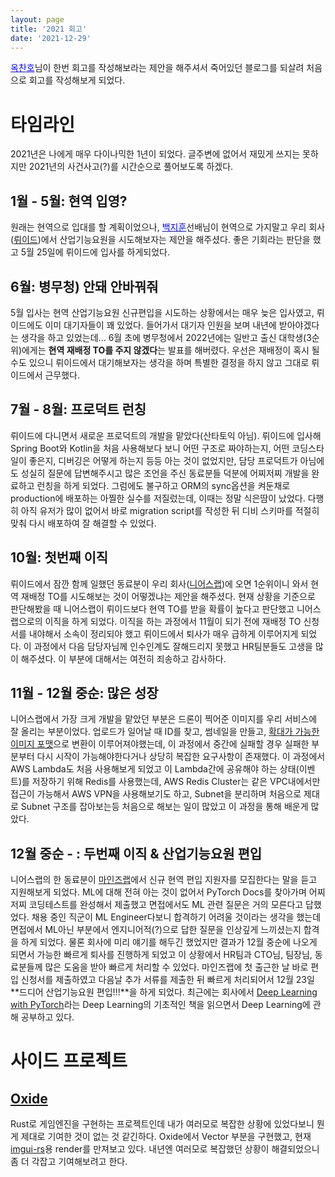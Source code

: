 ```yaml
---
layout: page
title: '2021 회고'
date: '2021-12-29'
---
```


<a href="https://github.com/utilForever" style="color: blue">옥찬호</a>님이 한번 회고를 작성해보라는 제안을 해주셔서 죽어있던 블로그를 되살려 처음으로 회고를 작성해보게 되었다.

# 타임라인

2021년은 나에게 매우 다이나믹한 1년이 되었다.
글주변에 없어서 재밌게 쓰지는 못하지만 2021년의 사건사고(?)를 시간순으로 풀어보도록 하겠다.

## 1월 - 5월: 현역 입영?

원래는 현역으로 입대를 할 계획이었으나, <a href="https://github.com/bjh970913" style="color: blue">백지훈</a>선배님이 현역으로 가지말고 우리 회사([뤼이드](https://riiid.co))에서 산업기능요원을 시도해보자는 제안을 해주셨다. 좋은 기회라는 판단을 했고 5월 25일에 뤼이드에 입사를 하게되었다.

## 6월: 병무청) 안돼 안바꿔줘

5월 입사는 현역 산업기능요원 신규편입을 시도하는 상황에서는 매우 늦은 입사였고, 뤼이드에도 이미 대기자들이 꽤 있었다.
들어가서 대기자 인원을 보며 내년에 받아야겠다는 생각을 하고 있었는데... 6월 초에 병무청에서 2022년에는 일반고 출신 대학생(3순위)에게는 **현역 재배정 TO를 주지 않겠다**는 발표를 해버렸다.
우선은 재배정이 혹시 될 수도 있으니 뤼이드에서 대기해보자는 생각을 하며 특별한 결정을 하지 않고 그대로 뤼이드에서 근무했다.

## 7월 - 8월: 프로덕트 런칭

뤼이드에 다니면서 새로운 프로덕트의 개발을 맡았다(산타토익 아님).
뤼이드에 입사해 Spring Boot와 Kotlin을 처음 사용해보다 보니 어떤 구조로 짜야하는지, 어떤 코딩스타일이 좋은지, 디버깅은 어떻게 하는지 등등 아는 것이 없었지만, 담당 프로덕트가 아님에도 성실히 질문에 답변해주시고 많은 조언을 주신 동료분들 덕분에 어찌저찌 개발을 완료하고 런칭을 하게 되었다.
그럼에도 불구하고 ORM의 sync옵션을 켜둔채로 production에 배포하는 아찔한 실수를 저질렀는데, 이때는 정말 식은땀이 났었다.
다행히 아직 유저가 많이 없어서 바로 migration script를 작성한 뒤 디비 스키마를 적절히 맞춰 다시 배포하여 잘 해결할 수 있었다.

## 10월: 첫번째 이직

뤼이드에서 잠깐 함께 일했던 동료분이 우리 회사([니어스랩](https://nearthlab.com))에 오면 1순위이니 와서 현역 재배정 TO를 시도해보는 것이 어떻겠냐는 제안을 해주셨다.
현재 상황을 기준으로 판단해봤을 때 니어스랩이 뤼이드보다 현역 TO를 받을 확률이 높다고 판단했고 니어스랩으로의 이직을 하게 되었다.
이직을 하는 과정에서 11월이 되기 전에 재배정 TO 신청서를 내야해서 소속이 정리되야 했고 뤼이드에서 퇴사가 매우 급하게 이루어지게 되었다.
이 과정에서 다음 담당자님께 인수인계도 잘해드리지 못했고 HR팀분들도 고생을 많이 해주셨다.
이 부분에 대해서는 여전히 죄송하고 감사하다.

## 11월 - 12월 중순: 많은 성장

니어스랩에서 가장 크게 개발을 맡았던 부분은 드론이 찍어준 이미지를 우리 서비스에 잘 올리는 부분이었다.
업로드가 일어날 때 ID를 찾고, 썸네일을 만들고, [확대가 가능한 이미지 포맷](https://en.wikipedia.org/wiki/Deep_Zoom)으로 변환이 이루어져야했는데, 이 과정에서 중간에 실패할 경우 실패한 부분부터 다시 시작이 가능해야한다거나 상당히 복잡한 요구사항이 존재했다.
이 과정에서 AWS Lambda도 처음 사용해보게 되었고 이 Lambda간에 공유해야 하는 상태(이벤트)를 저장하기 위해 Redis를 사용했는데, AWS Redis Cluster는 같은 VPC내에서만 접근이 가능해서 AWS VPN을 사용해보기도 하고, Subnet을 분리하며 처음으로 제대로 Subnet 구조를 잡아보는등 처음으로 해보는 일이 많았고 이 과정을 통해 배운게 많았다.

## 12월 중순 - : 두번째 이직 & 산업기능요원 편입

니어스랩의 한 동료분이 [마인즈랩](https://mindslab.ai:8080/kr/company)에서 신규 현역 편입 지원자를 모집한다는 말을 듣고 지원해보게 되었다.
ML에 대해 전혀 아는 것이 없어서 PyTorch Docs를 찾아가며 어찌저찌 코딩테스트를 완성해서 제출했고 면접에서도 ML 관련 질문은 거의 모른다고 답했었다.
채용 중인 직군이 ML Engineer다보니 합격하기 어려울 것이라는 생각을 했는데 면접에서 ML아닌 부분에서 엔지니어적(?)으로 답한 질문을 인상깊게 느끼셨는지 합격을 하게 되었다.
물론 회사에 미리 얘기를 해두긴 했었지만 결과가 12월 중순에 나오게 되면서 가능한 빠르게 퇴사를 진행하게 되었고 이 상황에서 HR팀과 CTO님, 팀장님, 동료분들께 많은 도움을 받아 빠르게 처리할 수 있었다.
마인즈랩에 첫 출근한 날 바로 편입 신청서를 제출하였고 다음날 추가 서류를 제출한 뒤 빠르게 처리되어서 12월 23일 **드디어 산업기능요원 편입!!!**을 하게 되었다.
최근에는 회사에서 [Deep Learning with PyTorch](https://pytorch.org/assets/deep-learning/Deep-Learning-with-PyTorch.pdf)라는 Deep Learning의 기초적인 책을 읽으면서 Deep Learning에 관해 공부하고 있다.

# 사이드 프로젝트

## [Oxide](https://github.com/OxideEngine)

Rust로 게임엔진을 구현하는 프로젝트인데 내가 여러모로 복잡한 상황에 있었다보니 뭔게 제대로 기여한 것이 없는 것 같긴하다.
Oxide에서 Vector 부분을 구현했고, 현재 [imgui-rs](https://github.com/imgui-rs/imgui-rs)용 render를 만져보고 있다.
내년엔 여러모로 복잡했던 상황이 해결되었으니 좀 더 각잡고 기여해보려고 한다.

